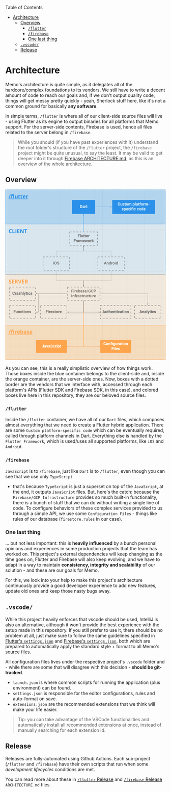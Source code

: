 Table of Contents
- [Architecture](#architecture)
  - [Overview](#overview)
    - [`/flutter`](#flutter)
    - [`/firebase`](#firebase)
    - [One last thing](#one-last-thing)
  - [`.vscode/`](#vscode)
  - [Release](#release)

# Architecture

Memo's architecture is quite simple, as it delegates all of the hardcore/complex foundations to its vendors. We still
have to write a decent amount of code to reach our goals and, if we don't output quality code, things will get messy
pretty quickly - yeah, Sherlock stuff here, like it's not a common ground for basically **any software**.

In simple terms, `/flutter` is where all of our client-side source files will live - using Flutter as its engine to
output binaries for all platforms that Memo support. For the server-side contents, Firebase is used, hence all files
related to the server belong in `/firebase`.

> While you should (if you have past experiences with it) understand the root folder's structure of the `/flutter` 
> project, the `/firebase` project might be quite unusual, to say the least. It may be valid to get deeper into it 
> through [Firebase ARCHITECTURE.md](flutter/ARCHITECTURE.md), as this is an overview of the whole architecture. 
 
## Overview

![Architecture Overview](.resources/00arch_overview.png "Architecture Overview")

As you can see, this is a really simplistic overview of how things work. Those boxes inside the blue container belongs
to the client-side and, inside the orange container, are the server-side ones. Now, boxes with a dotted border are the
vendors that we interface with, accessed through each platform's APIs (Flutter SDK and Firebase SDK, in this case), and
colored boxes live here in this repository, they are our beloved source files.

### `/flutter`

Inside the `/flutter` container, we have all of our `Dart` files, which composes almost everything that we need to
create a Flutter hybrid application. There are some `Custom platform-specific code` which can be eventually required,
called through platform channels in Dart. Everything else is handled by the `Flutter Framework`, which is used/uses all
supported platforms, like `iOS` and `Android`.

### `/firebase`

`JavaScript` is to `/firebase`, just like `Dart` is to `/flutter`, even though you can see that we use only `TypeScript`
- that's because `TypeScript` is just a superset on top of the `JavaScript`, at the end, it outputs `JavaScript` files.
But, here's the catch: because the `Firebase/GCP Infrastructure` provides so much built-in functionality, there is a
bunch of stuff that we can do without writing a single line of code. To configure behaviors of these complex services
provided to us through a simple API, we use some `Configuration Files` - things like rules of our database
(`firestore.rules` in our case).

### One last thing

... but not less important: this is **heavily influenced** by a bunch personal opinions and experiences in some
production projects that the team has worked on. This project's external dependencies will keep changing as the time
goes on, Flutter and Firebase will also keep evolving, and we have to adapt in a way to maintain **consistency,
integrity and scalability** of our solution - and these are our goals for Memo.

For this, we look into your help to make this project's architecture continuously provide a good developer experience to
add new features, update old ones and keep those nasty bugs away.

## `.vscode/`

While this project heavily enforces that vscode should be used, IntelliJ is also an alternative, although it won't
provide the best experience with the setup made in this repository. If you still prefer to use it, there should be no
problem at all, just make sure to follow the same guidelines specified in
[Flutter's `settings.json`](flutter/.vscode/settings.json) and
[Firebase's `settings.json`](firebase/.vscode/settings.json), both which are prepared to automatically apply the
standard style + format to all Memo's source files.

All configuration files lives under the respective project's `.vscode` folder and - while there are some that will
disagree with this decision - **should be git-tracked**.

  - `launch.json` is where common scripts for running the application (plus environment) can be found.
  - `settings.json` is responsible for the editor configurations, rules and auto-format on save.
  - `extensions.json` are the recommended extensions that we think will make your life easier.

> Tip: you can take advantage of the VSCode functionalities and automatically install all recommended extensions at
> once, instead of manually searching for each extension id.

## Release

Releases are fully-automated using Github Actions. Each sub-project (`/flutter` and `/firebase`) have their own scripts
that run when some _development lifecycles_ conditions are met.

You can read more about these in [`/flutter` Release](flutter/ARCHITECTURE.md#release) and
[`/firebase` Release](firebase/ARCHITECTURE.md#release) `ARCHITECTURE.md` files.